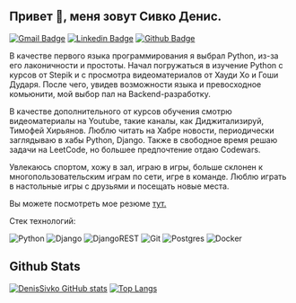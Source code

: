 ## Привет 👋, меня зовут Сивко Денис.
[![Gmail Badge](https://img.shields.io/badge/-densivko2306@yandex.ru-c14438?style=flat&logo=Gmail&logoColor=white&link=mailto:densivko2306@yandex.ru)](mailto:densivko2306@yandex.ru) 
[![Linkedin Badge](https://img.shields.io/badge/-denissivko-0072b1?style=flat&logo=Linkedin&logoColor=white&link=https://www.linkedin.com/in/denissivko/)](https://www.linkedin.com/in/denissivko/) [![Github Badge](https://img.shields.io/badge/-DenisSivko-grey?style=flat&logo=github&logoColor=white&link=https://github.com/DenisSivko/)](https://www.github.com/DenisSivko/) <p align='left'>В качестве первого языка программирования я выбрал Python, из-за его лаконичности и простоты. Начал погружаться в изучение Python с курсов от Stepik и с просмотра видеоматериалов от Хауди Хо и Гоши Дударя. После чего, увидев возможности языка и превосходное комьюнити, мой выбор пал на Backend-разработку.

В качестве дополнительного от курсов обучения смотрю видеоматериалы на Youtube, такие каналы, как Диджитализируй, Тимофей Хирьянов. Люблю читать на Хабре новости, периодически заглядываю в хабы Python, Django. Также в свободное время решаю задачи на LeetCode, но большее предпочтение отдаю Codewars.

Увлекаюсь спортом, хожу в зал, играю в игры, больше склонен к многопользовательским играм по сети, игре в команде. Люблю играть в настольные игры с друзьями и посещать новые места.</p><p align='left'> Вы можете посмотреть мое резюме <a href='https://disk.yandex.ru/i/HNvqOpnCnYcHRQ' target=_blank><u>тут</u>.</a></p>

<p align='left'>Стек технологий:</p>

![Python](https://img.shields.io/badge/python-3670A0?style=for-the-badge&logo=python&logoColor=ffdd54) ![Django](https://img.shields.io/badge/django-%23092E20.svg?style=for-the-badge&logo=django&logoColor=white) ![DjangoREST](https://img.shields.io/badge/DJANGO-REST-ff1709?style=for-the-badge&logo=django&logoColor=white&color=ff1709&labelColor=gray)  ![Git](https://img.shields.io/badge/git-%23F05033.svg?style=for-the-badge&logo=git&logoColor=white) ![Postgres](https://img.shields.io/badge/postgres-%23316192.svg?style=for-the-badge&logo=postgresql&logoColor=white) ![Docker](https://img.shields.io/badge/docker-%230db7ed.svg?style=for-the-badge&logo=docker&logoColor=white)
## Github Stats

[![DenisSivko GitHub stats](https://github-readme-stats.vercel.app/api?username=DenisSivko&theme=tokyonight&show_icons=true&hide=issues)](https://github.com/DenisSivko/github-readme-stats)
[![Top Langs](https://github-readme-stats.vercel.app/api/top-langs/?username=DenisSivko&layout=compact&langs_count=6&hide=roff&theme=tokyonight&exclude_repo=Wine_Shop)](https://github.com/DenisSivko/github-readme-stats)
